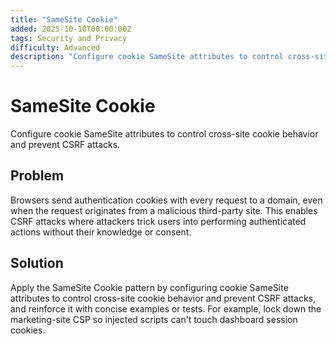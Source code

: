 ```yaml
---
title: "SameSite Cookie"
added: 2025-10-10T00:00:00Z
tags: Security and Privacy
difficulty: Advanced
description: "Configure cookie SameSite attributes to control cross-site cookie behavior and prevent CSRF attacks."
---
```

# SameSite Cookie

Configure cookie SameSite attributes to control cross-site cookie behavior and prevent CSRF attacks.

## Problem

Browsers send authentication cookies with every request to a domain, even when the request originates from a malicious third-party site. This enables CSRF attacks where attackers trick users into performing authenticated actions without their knowledge or consent.

## Solution

Apply the SameSite Cookie pattern by configuring cookie SameSite attributes to control cross-site cookie behavior and prevent CSRF attacks, and reinforce it with concise examples or tests. For example, lock down the marketing-site CSP so injected scripts can't touch dashboard session cookies.
